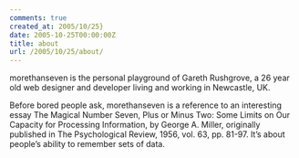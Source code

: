 ```yaml
---
comments: true
created_at: 2005/10/25}
date: 2005-10-25T00:00:00Z
title: about
url: /2005/10/25/about/
---
```


<p>
morethanseven is the personal playground of Gareth Rushgrove, a 26 year old web designer and developer living and working in Newcastle, UK.

</p>
<p>
Before bored people ask, morethanseven is a reference to an interesting essay The Magical Number Seven, Plus or Minus Two: Some Limits on Our Capacity for Processing Information, by George A. Miller, originally published in The Psychological Review, 1956, vol. 63, pp. 81-97. It’s about people’s ability to remember sets of data.

</p>

